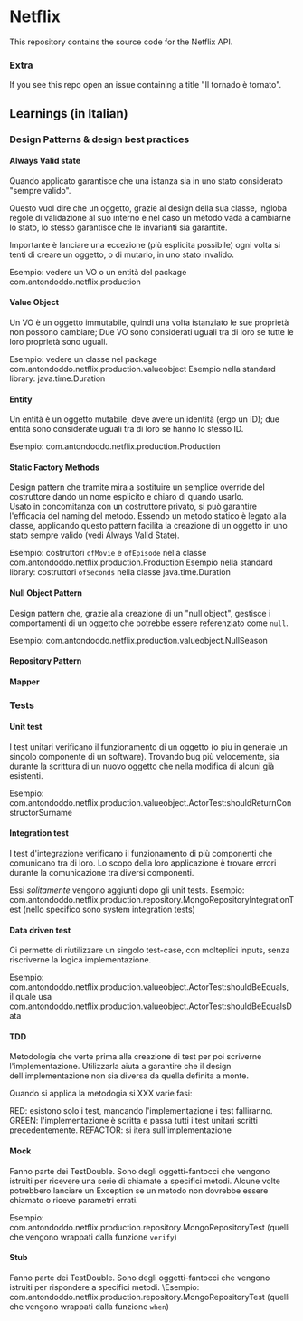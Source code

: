 # Netflix

This repository contains the source code for the Netflix API.

### Extra

If you see this repo open an issue containing a title "Il tornado è tornato".

## Learnings (in Italian)

### Design Patterns & design best practices 

#### Always Valid state

Quando applicato garantisce che una istanza sia in uno stato considerato "sempre valido".

Questo vuol dire che un oggetto, grazie al design della sua classe, ingloba regole di validazione al suo interno
e nel caso un metodo vada a cambiarne lo stato, lo stesso garantisce che le invarianti sia garantite.      

Importante è lanciare una eccezione (più esplicita possibile) ogni volta si tenti di creare un oggetto, o di mutarlo, in uno stato invalido. 
 
Esempio: vedere un VO o un entità del package com.antondoddo.netflix.production
 
#### Value Object

Un VO è un oggetto immutabile, quindi una volta istanziato le sue proprietà non possono cambiare;
Due VO sono considerati uguali tra di loro se tutte le loro proprietà sono uguali.

Esempio: vedere un classe nel package com.antondoddo.netflix.production.valueobject
Esempio nella standard library: java.time.Duration
 
#### Entity

Un entità è un oggetto mutabile, deve avere un identità (ergo un ID);
due entità sono considerate uguali tra di loro se hanno lo stesso ID.

Esempio: com.antondoddo.netflix.production.Production

#### Static Factory Methods 

Design pattern che tramite mira a sostituire un semplice override del costruttore dando un nome esplicito e chiaro di quando usarlo.  
Usato in concomitanza con un costruttore privato, si può garantire l'efficacia del naming del metodo.
Essendo un metodo statico è legato alla classe, applicando questo pattern facilita la creazione di un oggetto in uno stato sempre valido (vedi Always Valid State).  

Esempio: costruttori `ofMovie` e `ofEpisode` nella classe com.antondoddo.netflix.production.Production
Esempio nella standard library: costruttori `ofSeconds` nella classe java.time.Duration

#### Null Object Pattern

Design pattern che, grazie alla creazione di un "null object",
gestisce i comportamenti di un oggetto che potrebbe essere referenziato come `null`. 
 
Esempio: com.antondoddo.netflix.production.valueobject.NullSeason

#### Repository Pattern

#### Mapper

 
### Tests

#### Unit test

I test unitari verificano il funzionamento di un oggetto (o piu in generale un singolo componente di un software).
Trovando bug più velocemente, sia durante la scrittura di un nuovo oggetto che nella modifica di alcuni già esistenti. 

Esempio: com.antondoddo.netflix.production.valueobject.ActorTest:shouldReturnConstructorSurname
 
#### Integration test

I test d'integrazione verificano il funzionamento di più componenti che comunicano tra di loro.
Lo scopo della loro applicazione è trovare errori durante la comunicazione tra diversi componenti.

Essi _solitamente_ vengono aggiunti dopo gli unit tests.
Esempio: com.antondoddo.netflix.production.repository.MongoRepositoryIntegrationTest (nello specifico sono system integration tests)

#### Data driven test

Ci permette di riutilizzare un singolo test-case, con molteplici inputs, senza riscriverne la logica implementazione.

Esempio: com.antondoddo.netflix.production.valueobject.ActorTest:shouldBeEquals, il quale usa com.antondoddo.netflix.production.valueobject.ActorTest:shouldBeEqualsData 

#### TDD

Metodologia che verte prima alla creazione di test per poi scriverne l'implementazione.
Utilizzarla aiuta a garantire che il design dell'implementazione non sia diversa da quella definita a monte.

Quando si applica la metodogia si XXX varie fasi:

RED: esistono solo i test, mancando l'implementazione i test falliranno.
GREEN: l'implementazione è scritta e passa tutti i test unitari scritti precedentemente.
REFACTOR: si itera sull'implementazione 

#### Mock

Fanno parte dei TestDouble.
Sono degli oggetti-fantocci che vengono istruiti per ricevere una serie di chiamate a specifici metodi.
Alcune volte potrebbero lanciare un Exception se un metodo non dovrebbe essere chiamato o riceve parametri errati. 

Esempio: com.antondoddo.netflix.production.repository.MongoRepositoryTest (quelli che vengono wrappati dalla funzione `verify`)

#### Stub

Fanno parte dei TestDouble.
Sono degli oggetti-fantocci che vengono istruiti per rispondere a specifici metodi. 
\Esempio: com.antondoddo.netflix.production.repository.MongoRepositoryTest (quelli che vengono wrappati dalla funzione `when`)